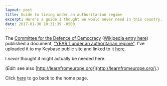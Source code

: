 ```yaml
---
layout: post
title: Guide to living under an authoritarian regime
excerpt: Here's a guide I thought we would never need in this country.
date: 2017-01-30 10:31:39 -0500
---
```


The [Committee for the Defence of Democracy](http://www.kod.ngo/)
([Wikipedia entry
here](https://en.wikipedia.org/wiki/Committee_for_the_Defence_of_Democracy))
published a document, ["YEAR 1 under an authoritarian
regime"](https://goltz20707.keybase.pub/guide.pdf).  I've uploaded it
to my Keybase public site and linked to it
[here](https://goltz20707.keybase.pub/guide.pdf).

I *never* thought it might actually be needed here.

(*Edit:* see also [http://learnfromeurope.org/](http://learnfromeurope.org/).)

Click [here](https://goltz20707.mmert.org/) to go back to the home page.

